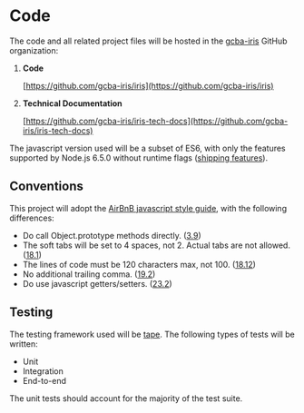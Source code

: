 # Code

The code and all related project files will be hosted in the [gcba-iris](https://github.com/gcba-iris) GitHub organization:

1. **Code** 

    [https://github.com/gcba-iris/iris](https://github.com/gcba-iris/iris)

2. **Technical Documentation** 

    [https://github.com/gcba-iris/iris-tech-docs](https://github.com/gcba-iris/iris-tech-docs)

The javascript version used will be a subset of ES6, with only the features supported by Node.js 6.5.0 without runtime flags ([shipping features](https://nodejs.org/en/docs/es6/)).


## Conventions

This project will adopt the [AirBnB javascript style guide](https://github.com/airbnb/javascript), with the following differences:

- Do call Object.prototype methods directly. ([3.9](https://github.com/airbnb/javascript#objects--prototype-builtins))
- The soft tabs will be set to 4 spaces, not 2. Actual tabs are not allowed. ([18.1](https://github.com/airbnb/javascript#whitespace--spaces))
- The lines of code must be 120 characters max, not 100. ([18.12](https://github.com/airbnb/javascript#whitespace--max-len))
- No additional trailing comma. ([19.2](https://github.com/airbnb/javascript#commas--dangling))
- Do use javascript getters/setters. ([23.2](https://github.com/airbnb/javascript#accessors--no-getters-setters))


## Testing

The testing framework used will be [tape](https://github.com/substack/tape). The following types of tests will be written:

- Unit
- Integration
- End-to-end

The unit tests should account for the majority of the test suite.

